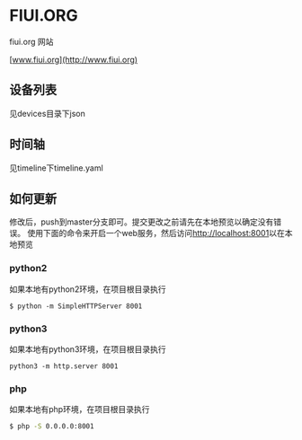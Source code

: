 # FIUI.ORG

fiui.org 网站

[www.fiui.org](http://www.fiui.org)

## 设备列表

见devices目录下json

## 时间轴

见timeline下timeline.yaml

## 如何更新

修改后，push到master分支即可。提交更改之前请先在本地预览以确定没有错误。
使用下面的命令来开启一个web服务，然后访问[http://localhost:8001](http://localhost:8001)以在本地预览

### python2

如果本地有python2环境，在项目根目录执行

```shell
$ python -m SimpleHTTPServer 8001
```

### python3

如果本地有python3环境，在项目根目录执行

```shell
python3 -m http.server 8001
```

### php

如果本地有php环境，在项目根目录执行

```bash
$ php -S 0.0.0.0:8001
```

